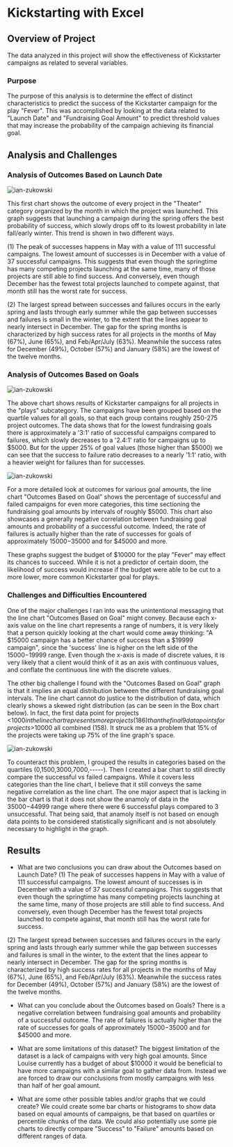 # Kickstarting with Excel

## Overview of Project
The data analyzed in this project will show the effectiveness of Kickstarter campaigns as related to several variables.

### Purpose
The purpose of this analysis is to determine the effect of distinct characteristics to predict the success of the Kickstarter campaign for the play "Fever".
This was accomplished by looking at the data related to "Launch Date" and "Fundraising Goal Amount" to predict threshold values that may increase the probability of the campaign achieving its financial goal.


## Analysis and Challenges


### Analysis of Outcomes Based on Launch Date
![ian-zukowski](Theater_Outcomes_vs_Launch.png)

This first chart shows the outcome of every project in the "Theater" category organized by the month in which the project was launched. This graph suggests that launching a campaign during the spring offers the best probability of success, which slowly drops off to its lowest probability in late fall/early winter. This trend is shown in two different ways. 

(1) The peak of successes happens in May with a value of 111 successful campaigns. The lowest amount of successes is in December with a value of 37 successful campaigns. This suggests that even though the springtime has many competing projects launching at the same time, many of those projects are still able to find success. And conversely, even though December has the fewest total projects launched to compete against, that month still has the worst rate for success.

(2) The largest spread between successes and failures occurs in the early spring and lasts through early summer while the gap between successes and failures is small in the winter, to the extent that the lines appear to nearly intersect in December. The gap for the spring months is characterized by high success rates for all projects in the months of May (67%), June (65%), and Feb/Apr/July (63%). Meanwhile the success rates for December (49%), October (57%) and January (58%) are the lowest of the twelve months.


### Analysis of Outcomes Based on Goals
![ian-zukowski](Outcomes_vs_Goals_Quartiles.png)

The above chart shows results of Kickstarter campaigns for all projects in the "plays" subcategory. The campaigns have been grouped based on the quartile values for all goals, so that each group contains roughly 250-275 project outcomes. The data shows that for the lowest fundraising goals there is approximately a '3:1' ratio of successful campaigns compared to failures, which slowly decreases to a '2.4:1' ratio for campaigns up to $5000. But for the upper 25% of goal values (those higher than $5000) we can see that the success to failure ratio decreases to a nearly '1:1' ratio, with a heavier weight for failures than for successes.

![ian-zukowski](Outcomes_vs_Goals.png)

For a more detailed look at outcomes for various goal amounts, the line chart "Outcomes Based on Goal" shows the percentage of successful and failed campaigns for even more categories, this time sectioning the fundraising goal amounts by intervals of roughly $5000. This chart also showcases a generally negative correlation between fundraising goal amounts and probability of a successful outcome. Indeed, the rate of failures is actually higher than the rate of successes for goals of approximately $15000-$35000 and for $45000 and more.

These graphs suggest the budget of $10000 for the play "Fever" may effect its chances to succeed. While it is not a predictor of certain doom, the likelihood of success would increase if the budget were able to be cut to a more lower, more common Kickstarter goal for plays.


### Challenges and Difficulties Encountered
One of the major challenges I ran into was the unintentional messaging that the line chart "Outcomes Based on Goal" might convey. Because each x-axis value on the line chart represents a range of numbers, it is very likely that a person quickly looking at the chart would come away thinking: "A $15000 campaign has a better chance of success than a $19999 campaign", since the 'success' line is higher on the left side of the $15000-$19999 range. Even though the x-axis is made of discrete values, it is very likely that a client would think of it as an axis with continuous values, and conflate the continuous line with the discrete values.

The other big challenge I found with the "Outcomes Based on Goal" graph is that it implies an equal distribution between the different fundraising goal intervals. The line chart cannot do justice to the distribution of data, which clearly shows a skewed right distribution (as can be seen in the Box chart below). In fact, the first data point for projects <$1000 in the line chart represents more projects (186) than the final 9 data points for projects >$10000 all combined (158). It struck me as a problem that 15% of the projects were taking up 75% of the line graph's space.

![ian-zukowski](Goal_Distributions_BoxPlot.png)

To counteract this problem, I grouped the results in categories based on the quartiles (0,1500,3000,7000,-----). Then I created a bar chart to still directly compare the successful vs failed campaigns. While it covers less categories than the line chart, I believe that it still conveys the same negative correlation as the line chart. The one major aspect that is lacking in the bar chart is that it does not show the anamoly of data in the $35000-$44999 range where there were 6 successful plays compared to 3 unsuccessful. That being said, that anamoly itself is not based on enough data points to be considered statistically significant and is not absolutely necessary to highlight in the graph.

## Results

- What are two conclusions you can draw about the Outcomes based on Launch Date?
(1) The peak of successes happens in May with a value of 111 successful campaigns. The lowest amount of successes is in December with a value of 37 successful campaigns. This suggests that even though the springtime has many competing projects launching at the same time, many of those projects are still able to find success. And conversely, even though December has the fewest total projects launched to compete against, that month still has the worst rate for success.

(2) The largest spread between successes and failures occurs in the early spring and lasts through early summer while the gap between successes and failures is small in the winter, to the extent that the lines appear to nearly intersect in December. The gap for the spring months is characterized by high success rates for all projects in the months of May (67%), June (65%), and Feb/Apr/July (63%). Meanwhile the success rates for December (49%), October (57%) and January (58%) are the lowest of the twelve months.


- What can you conclude about the Outcomes based on Goals?
There is a negative correlation between fundraising goal amounts and probability of a successful outcome. The rate of failures is actually higher than the rate of successes for goals of approximately $15000-$35000 and for $45000 and more.


- What are some limitations of this dataset?
The biggest limitation of the dataset is a lack of campaigns with very high goal amounts. Since Louise currently has a budget of about $10000 it would be beneficial to have more campaigns with a similar goal to gather data from. Instead we are forced to draw our conclusions from mostly campaigns with less than half of her goal amount.

- What are some other possible tables and/or graphs that we could create?
We could create some bar charts or histograms to show data based on equal amounts of campaigns, be that based on quartiles or percentile chunks of the data. We could also potentially use some pie charts to directly compare "Success" to "Failure" amounts based on different ranges of data. 
